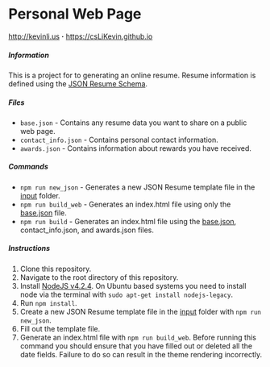 # Personal Web Page
http://kevinli.us **·** https://csLiKevin.github.io

##### Information
This is a project for to generating an online resume. Resume information is defined using the [JSON Resume Schema](https://jsonresume.org/schema/).

##### Files
- `base.json` - Contains any resume data you want to share on a public web page.
- `contact_info.json` - Contains personal contact information.
- `awards.json` - Contains information about rewards you have received.

##### Commands
- `npm run new_json` - Generates a new JSON Resume template file in the [input](input) folder.
- `npm run build_web` - Generates an index.html file using only the [base.json](input/base.json) file.
- `npm run build` - Generates an index.html file using the [base.json](input/base.json), contact_info.json, and awards.json files.

##### Instructions
1. Clone this repository.
2. Navigate to the root directory of this repository.
3. Install [NodeJS v4.2.4](https://nodejs.org/en/download/). On Ubuntu based systems you need to install node via the terminal with `sudo apt-get install nodejs-legacy`.
4. Run `npm install`.
5. Create a new JSON Resume template file in the [input](input) folder with `npm run new_json`.
6. Fill out the template file.
7. Generate an index.html file with `npm run build_web`. Before running this command you should ensure that you have filled out or deleted all the date fields. Failure to do so can result in the theme rendering incorrectly.
